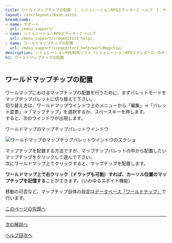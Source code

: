 ```yaml
---
title: ワールドマップチップの配置　|　シミュレーションRPGエディター2 ヘルプ　|　サポート　｜　おもしろゲーム神殿
layout: /src/layouts/Base.astro
breadcrumb:
- name: サポート
  url: /menu_support/
- name: シミュレーションRPGエディター2 ヘルプ
  url: /menu_support/srpgeditor2_help/
- name: ワールドマップチップの配置
  url: /menu_support/srpgeditor2_help/worldmapchip/
description: シミュレーションRPG制作ソフト「シミュレーションRPGエディター2」のオンラインヘルプ。「ワールドマップチップの配置」。
h1: ワールドマップチップの配置　
---
```




<a name="TOP"></a> 

## ワールドマップチップの配置

ワールマップにおけるマップチップの配置を行うために、まずパレットモードをマップチップパレットに切り替えて下さい。  
切り替え方は、ワールドマップウインドウ上のメニューから「編集」→「パレット変更」→「マップチップ」を選択するか、スペースキーを押します。  
すると、次のウインドウが出現します。  

ワールドマップのマップチップパレットウインドウ

![ワールドマップのマップチップパレットウインドウのスクショ](/menu_support/srpgeditor2_help/worldmapchip/worldmapchip.jpg)

マップチップを配置する方法ですが、マップチップパレットの中から配置したいマップチップをクリックして選んで下さい。  
次にワールドマップ上でクリックすると、マップチップを配置します。  

**ワールドマップ上で右クリック（ドラッグも可能）すれば、カーソル位置のマップチップを記憶する**ことができます。（いわゆるスポイト機能）  

移動の可否など、マップチップ自体の設定は[データベース「ワールドチップ」](../db_worldchip/)で行います。

[このページの先頭へ](#TOP)

---

  

[次の解説へ](../worldmapevent/)

[ヘルプ目次へ](../)